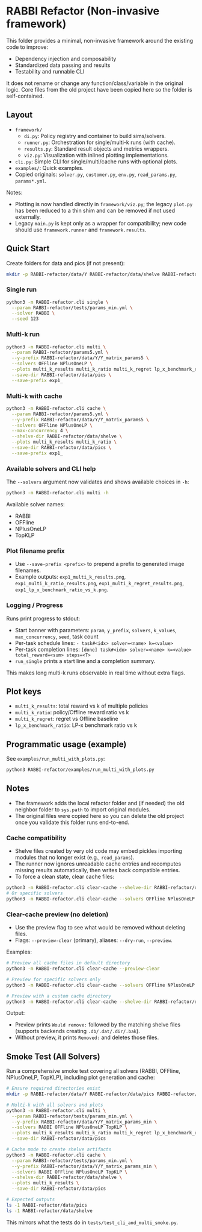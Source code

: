 # RABBI Refactor (Non-invasive framework)

This folder provides a minimal, non-invasive framework around the existing code to improve:
- Dependency injection and composability
- Standardized data passing and results
- Testability and runnable CLI

It does not rename or change any function/class/variable in the original logic. Core files from the old project have been copied here so the folder is self-contained.

## Layout

- `framework/`
  - `di.py`: Policy registry and container to build sims/solvers.
  - `runner.py`: Orchestration for single/multi-k runs (with cache).
  - `results.py`: Standard result objects and metrics wrappers.
  - `viz.py`: Visualization with inlined plotting implementations.
- `cli.py`: Simple CLI for single/multi/cache runs with optional plots.
- `examples/`: Quick examples.
- Copied originals: `solver.py`, `customer.py`, `env.py`, `read_params.py`, `params*.yml`.

Notes:
- Plotting is now handled directly in `framework/viz.py`; the legacy `plot.py` has been reduced to a thin shim and can be removed if not used externally.
- Legacy `main.py` is kept only as a wrapper for compatibility; new code should use `framework.runner` and `framework.results`.

## Quick Start

Create folders for data and pics (if not present):

```bash
mkdir -p RABBI-refactor/data/Y RABBI-refactor/data/shelve RABBI-refactor/data/pics
```

### Single run

```bash
python3 -m RABBI-refactor.cli single \
  --param RABBI-refactor/tests/params_min.yml \
  --solver RABBI \
  --seed 123
```

### Multi-k run

```bash
python3 -m RABBI-refactor.cli multi \
  --param RABBI-refactor/params5.yml \
  --y-prefix RABBI-refactor/data/Y/Y_matrix_params5 \
  --solvers OFFline NPlusOneLP \
  --plots multi_k_results multi_k_ratio multi_k_regret lp_x_benchmark_ratio \
  --save-dir RABBI-refactor/data/pics \
  --save-prefix exp1_
```

### Multi-k with cache

```bash
python3 -m RABBI-refactor.cli cache \
  --param RABBI-refactor/params5.yml \
  --y-prefix RABBI-refactor/data/Y/Y_matrix_params5 \
  --solvers OFFline NPlusOneLP \
  --max-concurrency 4 \
  --shelve-dir RABBI-refactor/data/shelve \
  --plots multi_k_results multi_k_ratio \
  --save-dir RABBI-refactor/data/pics \
  --save-prefix exp1_
```

### Available solvers and CLI help

The `--solvers` argument now validates and shows available choices in `-h`:

```bash
python3 -m RABBI-refactor.cli multi -h
```

Available solver names:

- RABBI
- OFFline
- NPlusOneLP
- TopKLP

### Plot filename prefix

- Use `--save-prefix <prefix>` to prepend a prefix to generated image filenames.
- Example outputs: `exp1_multi_k_results.png`, `exp1_multi_k_ratio_results.png`,
  `exp1_multi_k_regret_results.png`, `exp1_lp_x_benchmark_ratio_vs_k.png`.

### Logging / Progress

Runs print progress to stdout:

- Start banner with parameters: `param`, `y_prefix`, `solvers`, `k_values`, `max_concurrency`, `seed`, task count
- Per-task schedule lines: `- task#<idx> solver=<name> k=<value>`
- Per-task completion lines: `[done] task#<idx> solver=<name> k=<value> total_reward=<sum> steps=<T>`
- `run_single` prints a start line and a completion summary.

This makes long multi-k runs observable in real time without extra flags.

## Plot keys
- `multi_k_results`: total reward vs k of multiple policies
- `multi_k_ratio`: policy/Offline reward ratio vs k
- `multi_k_regret`: regret vs Offline baseline
- `lp_x_benchmark_ratio`: LP-x benchmark ratio vs k

## Programmatic usage (example)

See `examples/run_multi_with_plots.py`:

```bash
python3 RABBI-refactor/examples/run_multi_with_plots.py
```

## Notes
- The framework adds the local refactor folder and (if needed) the old neighbor folder to `sys.path` to import original modules.
- The original files were copied here so you can delete the old project once you validate this folder runs end-to-end.

### Cache compatibility
- Shelve files created by very old code may embed pickles importing modules that no longer exist (e.g., `read_params`).
- The runner now ignores unreadable cache entries and recomputes missing results automatically, then writes back compatible entries.
- To force a clean state, clear cache files:

```bash
python3 -m RABBI-refactor.cli clear-cache --shelve-dir RABBI-refactor/data/shelve
# Or specific solvers
python3 -m RABBI-refactor.cli clear-cache --solvers OFFline NPlusOneLP --shelve-dir RABBI-refactor/data/shelve
```

### Clear-cache preview (no deletion)
- Use the preview flag to see what would be removed without deleting files.
- Flags: `--preview-clear` (primary), aliases: `--dry-run`, `--preview`.

Examples:

```bash
# Preview all cache files in default directory
python3 -m RABBI-refactor.cli clear-cache --preview-clear

# Preview for specific solvers only
python3 -m RABBI-refactor.cli clear-cache --solvers OFFline NPlusOneLP --preview-clear

# Preview with a custom cache directory
python3 -m RABBI-refactor.cli clear-cache --shelve-dir RABBI-refactor/data/shelve --preview-clear
```

Output:
- Preview prints `Would remove:` followed by the matching shelve files (supports backends creating `.db/.dat/.dir/.bak`).
- Without preview, it prints `Removed:` and deletes those files.

## Smoke Test (All Solvers)

Run a comprehensive smoke test covering all solvers (RABBI, OFFline, NPlusOneLP, TopKLP), including plot generation and cache:

```bash
# Ensure required directories exist
mkdir -p RABBI-refactor/data/Y RABBI-refactor/data/pics RABBI-refactor/data/shelve

# Multi-k with all solvers and plots
python3 -m RABBI-refactor.cli multi \
  --param RABBI-refactor/tests/params_min.yml \
  --y-prefix RABBI-refactor/data/Y/Y_matrix_params_min \
  --solvers RABBI OFFline NPlusOneLP TopKLP \
  --plots multi_k_results multi_k_ratio multi_k_regret lp_x_benchmark_ratio \
  --save-dir RABBI-refactor/data/pics

# Cache mode to create shelve artifacts
python3 -m RABBI-refactor.cli cache \
  --param RABBI-refactor/tests/params_min.yml \
  --y-prefix RABBI-refactor/data/Y/Y_matrix_params_min \
  --solvers RABBI OFFline NPlusOneLP TopKLP \
  --shelve-dir RABBI-refactor/data/shelve \
  --plots multi_k_results \
  --save-dir RABBI-refactor/data/pics

# Expected outputs
ls -1 RABBI-refactor/data/pics
ls -1 RABBI-refactor/data/shelve
```

This mirrors what the tests do in `tests/test_cli_and_multi_smoke.py`.
